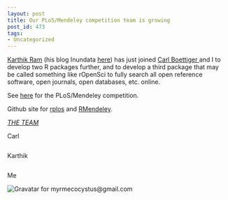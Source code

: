 ```yaml
---
layout: post
title: Our PLoS/Mendeley competition team is growing
post_id: 473
tags: 
- Uncategorized
---
```


<a href="http://nature.berkeley.edu/~karthik/" target="_blank">Karthik Ram</a> (his blog Inundata <a href="http://inundata.org/" target="_blank">here</a>) has just joined <a href="http://www.carlboettiger.info/" target="_blank">Carl Boettiger </a>and I to develop two R packages further, and to develop a third package that may be called something like rOpenSci to fully search all open reference software, open journals, open databases, etc. online.

See <a href="http://dev.mendeley.com/api-binary-battle" target="_blank">here</a> for the PLoS/Mendeley competition.

Github site for <a href="https://github.com/sckott/rplos" target="_blank">rplos</a> and <a href="https://github.com/cboettig/RMendeley" target="_blank">RMendeley</a>.

<span style="text-decoration:underline;">*THE TEAM*</span>

Carl

<img src="https://secure.gravatar.com/avatar/9dc8783d8ff42565db30cc90e29ad01c?s=140&d=https://gs1.wac.edgecastcdn.net/80460E/assets%2Fimages%2Fgravatars%2Fgravatar-140.png" alt="" />

Karthik

<img src="https://secure.gravatar.com/avatar/b62bfec13156772ed147ca31f6807fa2?s=140&d=https://gs1.wac.edgecastcdn.net/80460E/assets%2Fimages%2Fgravatars%2Fgravatar-140.png" alt="" />

Me

<img src="http://en.gravatar.com/userimage/13225661/da9b8ad02d64fd15c28cf4397e17b369.jpeg" alt="Gravatar for myrmecocystus@gmail.com" />